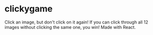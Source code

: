 # clickygame

Click an image, but don't click on it again! If you can click through all 12 images without clicking the same one, you win! Made with React.